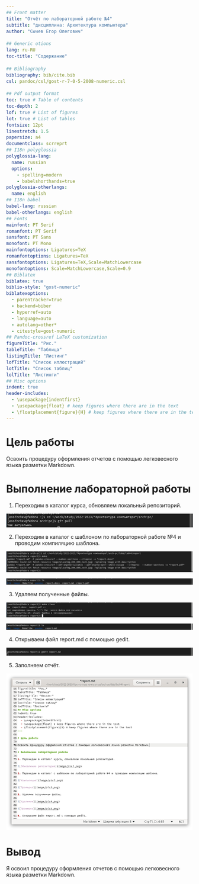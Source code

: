 ```yaml
---
## Front matter
title: "Отчёт по лабораторной работе №4"
subtitle: "дисциплина: Архитектура компьютера"
author: "Сычев Егор Олегович"

## Generic otions
lang: ru-RU
toc-title: "Содержание"

## Bibliography
bibliography: bib/cite.bib
csl: pandoc/csl/gost-r-7-0-5-2008-numeric.csl

## Pdf output format
toc: true # Table of contents
toc-depth: 2
lof: true # List of figures
lot: true # List of tables
fontsize: 12pt
linestretch: 1.5
papersize: a4
documentclass: scrreprt
## I18n polyglossia
polyglossia-lang:
  name: russian
  options:
	- spelling=modern
	- babelshorthands=true
polyglossia-otherlangs:
  name: english
## I18n babel
babel-lang: russian
babel-otherlangs: english
## Fonts
mainfont: PT Serif
romanfont: PT Serif
sansfont: PT Sans
monofont: PT Mono
mainfontoptions: Ligatures=TeX
romanfontoptions: Ligatures=TeX
sansfontoptions: Ligatures=TeX,Scale=MatchLowercase
monofontoptions: Scale=MatchLowercase,Scale=0.9
## Biblatex
biblatex: true
biblio-style: "gost-numeric"
biblatexoptions:
  - parentracker=true
  - backend=biber
  - hyperref=auto
  - language=auto
  - autolang=other*
  - citestyle=gost-numeric
## Pandoc-crossref LaTeX customization
figureTitle: "Рис."
tableTitle: "Таблица"
listingTitle: "Листинг"
lofTitle: "Список иллюстраций"
lotTitle: "Список таблиц"
lolTitle: "Листинги"
## Misc options
indent: true
header-includes:
  - \usepackage{indentfirst}
  - \usepackage{float} # keep figures where there are in the text
  - \floatplacement{figure}{H} # keep figures where there are in the text
---
```


# Цель работы

Освоить процедуру оформления отчетов с помощью легковесного языка разметки Markdown.

# Выполнение лабораторной работы

1. Переходим в каталог курса, обновляем локальный репозиторий.

![Обновление репозитория](image/pic1.png)

2. Переходим в каталог с шаблоном по лабораторной работе №4 и проводим компиляцию шаблона.

![Компиляция](image/pic2.png)

![Проверка](image/pic3.png)

3. Удаляем полученные файлы.

![Удаление](image/pic4.png)

![Проверка](image/pic5.png)

4. Открываем файл report.md с помощью gedit.

![gedit](image/pic6.png)

5. Заполняем отчёт.

![Структура очёта](image/pic7.png)


# Вывод

Я освоил процедуру оформления отчетов с помощью легковесного языка разметки Markdown.

